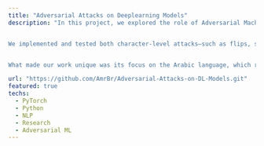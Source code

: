 ```yaml
---
title: "Adversarial Attacks on Deeplearning Models"
description: "In this project, we explored the role of Adversarial Machine Learning in Natural Language Processing, focusing on how carefully crafted inputs can expose vulnerabilities in ML models. Our goal was twofold: to evaluate model robustness and to contribute toward building more secure NLP systems.


We implemented and tested both character-level attacks—such as flips, spacing tricks, and inner-letter shuffles—and word-level attacks, including transformer-based strategies like BERT Attack.


What made our work unique was its focus on the Arabic language, which remains underexplored in this domain. Arabic’s complex morphology and script presented unique challenges, making it an ideal testbed for adversarial techniques. Our findings help push forward the understanding of how NLP models can be better secured across diverse languages."

url: "https://github.com/AmrBr/Adversarial-Attacks-on-DL-Models.git"
featured: true
techs:
  - PyTorch
  - Python
  - NLP
  - Research
  - Adversarial ML
---
```

